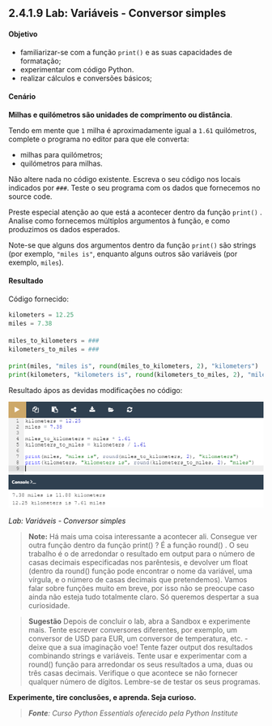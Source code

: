 ## 2.4.1.9 Lab: Variáveis - Conversor simples

#### Objetivo

 - familiarizar-se com a função `print()` e as suas capacidades de formatação;
 - experimentar com código Python.
 - realizar cálculos e conversões básicos;

#### Cenário

**Milhas e quilómetros são unidades de comprimento ou distância**.

Tendo em mente que ``1`` milha é aproximadamente igual a ``1.61`` quilómetros, complete o programa no editor para que ele converta:
 - milhas para quilómetros;
 - quilómetros para milhas.


Não altere nada no código existente. Escreva o seu código nos locais indicados por ``###``. Teste o seu programa com os dados que fornecemos no source code.

Preste especial atenção ao que está a acontecer dentro da função ``print()`` . Analise como fornecemos múltiplos argumentos à função, e como produzimos os dados esperados.

Note-se que alguns dos argumentos dentro da função ``print()`` são strings (por exemplo, ``"miles is"``, enquanto alguns outros são variáveis (por exemplo, ``miles``).


####  Resultado

Código fornecido:


```python
kilometers = 12.25
miles = 7.38

miles_to_kilometers = ###
kilometers_to_miles = ###

print(miles, "miles is", round(miles_to_kilometers, 2), "kilometers")
print(kilometers, "kilometers is", round(kilometers_to_miles, 2), "miles")
```

Resultado ápos as devidas modificações no código:

![Lab: Variáveis - Conversor simples](../img/041_3_lab_variaveis_conversor_simples.PNG)

*Lab: Variáveis - Conversor simples*


> **Note:**
> Há mais uma coisa interessante a acontecer ali. Consegue ver outra função dentro da função print() ? É a função round() . O seu trabalho é o de arredondar o resultado em output para o número de casas decimais especificadas nos parêntesis, e devolver um float (dentro da round() função pode encontrar o nome da variável, uma vírgula, e o número de casas decimais que pretendemos). Vamos falar sobre funções muito em breve, por isso não se preocupe caso ainda não esteja tudo totalmente claro. Só queremos despertar a sua curiosidade.

> **Sugestão**
>Depois de concluir o lab, abra a Sandbox e experimente mais. Tente escrever conversores diferentes, por exemplo, um conversor de USD para EUR, um conversor de temperatura, etc. - deixe que a sua imaginação voe! Tente fazer output dos resultados combinando strings e variáveis. Tente usar e experimentar com a round() função para arredondar os seus resultados a uma, duas ou três casas decimais. Verifique o que acontece se não fornecer qualquer número de dígitos. Lembre-se de testar os seus programas.

**Experimente, tire conclusões, e aprenda. Seja curioso.** 


>***Fonte**: Curso Python Essentials oferecido pela Python Institute*